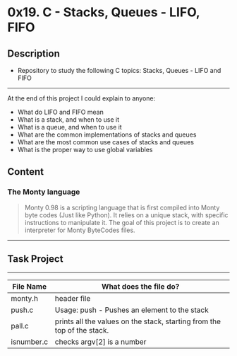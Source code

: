 # 0x19. C - Stacks, Queues - LIFO, FIFO

## Description
- Repository to study the following C topics: Stacks, Queues - LIFO and FIFO
---
At the end of this project I could explain to anyone:
- What do LIFO and FIFO mean
- What is a stack, and when to use it
- What is a queue, and when to use it
- What are the common implementations of stacks and queues
- What are the most common use cases of stacks and queues
- What is the proper way to use global variables

## Content
### The Monty language
> Monty 0.98 is a scripting language that is first compiled into Monty byte codes (Just like Python).
> It relies on a unique stack, with specific instructions to manipulate it.
> The goal of this project is to create an interpreter for Monty ByteCodes files.

---

## Task Project
---
File Name|What does the file do?
---|---
monty.h|header file
push.c|Usage: push <int> - Pushes an element to the stack
pall.c|prints all the values on the stack, starting from the top of the stack.
isnumber.c|checks argv[2] is a number
